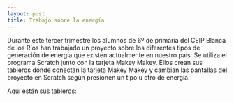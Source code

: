 ```yaml
---
layout: post
title: Trabajo sobre la energía
---
```


Durante este tercer trimestre los alumnos de 6º de primaria del CEIP Blanca de los Ríos han trabajado un proyecto sobre los diferentes tipos de generación de energía que existen actualmente en nuestro país. Se utiliza el programa Scratch junto con la tarjeta Makey Makey. Ellos crean sus tableros donde conectan la tarjeta Makey Makey y cambian las pantallas del proyecto en Scratch según presionen un tipo u otro de energía.

Aquí están sus tableros:

